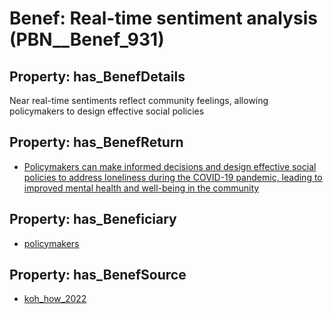 # Benef: __Real-time sentiment analysis__ (PBN__Benef_931)

## Property: has_BenefDetails

Near real-time sentiments reflect community feelings, allowing policymakers to design effective social policies

## Property: has_BenefReturn

* [Policymakers can make informed decisions and design effective social policies to address loneliness during the COVID-19 pandemic, leading to improved mental health and well-being in the community](../BenefReturn/PBN__BenefReturn_1020)

## Property: has_Beneficiary

* [policymakers](../Stakeholder/PBN__Stakeholder_126)

## Property: has_BenefSource

* [koh_how_2022](../Article/PBN__Article_190)

